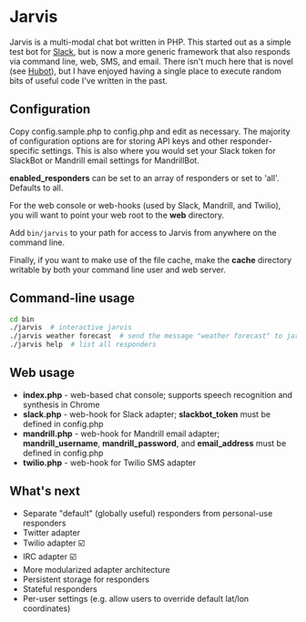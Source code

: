 Jarvis
======

Jarvis is a multi-modal chat bot written in PHP.  This started out as a simple test bot for [Slack](https://slack.com/), but is now a more generic framework that also responds via command line, web, SMS, and email.  There isn't much here that is novel (see [Hubot](http://hubot.github.com/)), but I have enjoyed having a single place to execute random bits of useful code I've written in the past.

Configuration
-------------

Copy config.sample.php to config.php and edit as necessary.  The majority of configuration options are for storing API keys and other responder-specific settings.  This is also where you would set your Slack token for SlackBot or Mandrill email settings for MandrillBot.

**enabled_responders** can be set to an array of responders or set to 'all'.  Defaults to all.

For the web console or web-hooks (used by Slack, Mandrill, and Twilio), you will want to point your web root to the **web** directory.

Add `bin/jarvis` to your path for access to Jarvis from anywhere on the command line.

Finally, if you want to make use of the file cache, make the **cache** directory writable by both your command line user and web server.

Command-line usage
------------------

```sh
cd bin
./jarvis  # interactive jarvis
./jarvis weather forecast  # send the message "weather forecast" to jarvis
./jarvis help  # list all responders
```

Web usage
---------

* **index.php** - web-based chat console; supports speech recognition and synthesis in Chrome
* **slack.php** - web-hook for Slack adapter; **slackbot_token** must be defined in config.php
* **mandrill.php** - web-hook for Mandrill email adapter; **mandrill_username**, **mandrill_password**, and **email_address** must be defined in config.php
* **twilio.php** - web-hook for Twilio SMS adapter

What's next
-----------

* Separate "default" (globally useful) responders from personal-use responders
* Twitter adapter
* Twilio adapter :ballot_box_with_check:
* IRC adapter :ballot_box_with_check:
* More modularized adapter architecture
* Persistent storage for responders
* Stateful responders
* Per-user settings (e.g. allow users to override default lat/lon coordinates)
